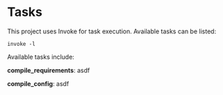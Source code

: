 # Tasks

This project uses Invoke for task execution. Available tasks can be listed:

`invoke -l`

Available tasks include:

**compile_requirements**: asdf 

**compile_config**: asdf 


